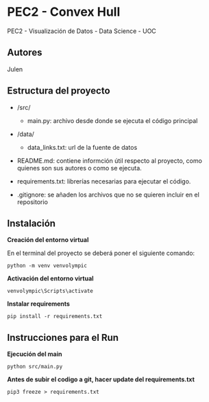# PEC2 - Convex Hull
PEC2 - Visualización de Datos - Data Science - UOC

## Autores
Julen

## Estructura del proyecto
+ /src/
    - main.py: archivo desde donde se ejecuta el código principal

+ /data/
    - data_links.txt: url de la fuente de datos

+ README.md: contiene informción útil respecto al proyecto, como quienes son sus autores o como se ejecuta.

+ requirements.txt:  librerías necesarias para ejecutar el código.

+ .gitignore: se añaden los archivos que no se quieren incluir en el repositorio

## Instalación

**Creación del entorno virtual**

En el terminal del proyecto se deberá poner el siguiente comando:

```shell
python -m venv venvolympic
```

**Activación del entorno virtual**
```shell
venvolympic\Scripts\activate
```

**Instalar requirements**
```shell
pip install -r requirements.txt
```

## Instrucciones para el Run

**Ejecución del main**
```shell
python src/main.py
```

**Antes de subir el codigo a git, hacer update del requirements.txt**
```shell
pip3 freeze > requirements.txt
```
